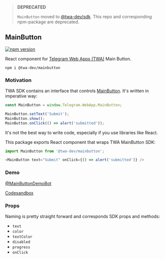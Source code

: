 > **DEPRECATED**
> 
> `MainButton` moved to [@twa-dev/sdk](https://github.com/twa-dev/sdk#React). This repo and corresponding npm-package are deprecated.

## MainButton
[![npm version](https://img.shields.io/npm/v/@twa-dev/mainbutton)](https://www.npmjs.com/package/@twa-dev/mainbutton)

React component for [Telegram Web Apps (TWA)](https://core.telegram.org/bots/webapps) Main Button.

```
npm i @twa-dev/mainbutton
```

### Motivation
TWA SDK contains an interface that controls [MainButton](https://core.telegram.org/bots/webapps#mainbutton). It's written in imperative way:

```js
const MainButton = window.Telegram.WebApp.MainButton;

MainButton.setText('Submit');
MainButton.show();
MainButton.onClick(() => alert('submitted'));
```

It's not the best way to write code, especially if you use libraries like React. 

This package exports React component that wraps TWA MainButton SDK:

```js
import MainButton from '@twa-dev/mainbutton';

<MainButton text="Submit" onClick={() => alert('submitted')} />
```

### Demo
[@MainButtonDemoBot](https://t.me/MainButtonDemoBot)

[Codesandbox](https://codesandbox.io/s/main-button-demo-732l5z)

### Props
Naming is pretty straight forward and corresponds SDK props and methods:
- `text`
- `color`
- `textColor`
- `disabled`
- `progress`
- `onClick`
